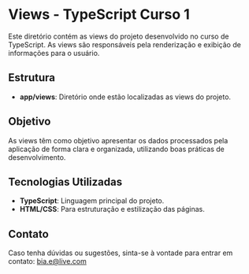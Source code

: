 # Views - TypeScript Curso 1

Este diretório contém as views do projeto desenvolvido no curso de TypeScript. As views são responsáveis pela renderização e exibição de informações para o usuário.

## Estrutura

- **app/views**: Diretório onde estão localizadas as views do projeto.

## Objetivo

As views têm como objetivo apresentar os dados processados pela aplicação de forma clara e organizada, utilizando boas práticas de desenvolvimento.

## Tecnologias Utilizadas

- **TypeScript**: Linguagem principal do projeto.
- **HTML/CSS**: Para estruturação e estilização das páginas.


## Contato

Caso tenha dúvidas ou sugestões, sinta-se à vontade para entrar em contato: bia.e@live.com
